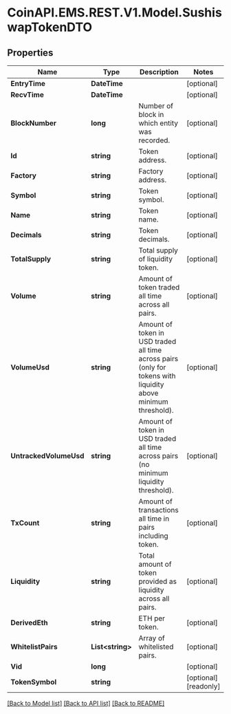 
# CoinAPI.EMS.REST.V1.Model.SushiswapTokenDTO

## Properties

Name | Type | Description | Notes
------------ | ------------- | ------------- | -------------
**EntryTime** | **DateTime** |  | [optional] 
**RecvTime** | **DateTime** |  | [optional] 
**BlockNumber** | **long** | Number of block in which entity was recorded. | [optional] 
**Id** | **string** | Token address. | [optional] 
**Factory** | **string** | Factory address. | [optional] 
**Symbol** | **string** | Token symbol. | [optional] 
**Name** | **string** | Token name. | [optional] 
**Decimals** | **string** | Token decimals. | [optional] 
**TotalSupply** | **string** | Total supply of liquidity token. | [optional] 
**Volume** | **string** | Amount of token traded all time across all pairs. | [optional] 
**VolumeUsd** | **string** | Amount of token in USD traded all time across pairs (only for tokens with liquidity above minimum threshold). | [optional] 
**UntrackedVolumeUsd** | **string** | Amount of token in USD traded all time across pairs (no minimum liquidity threshold). | [optional] 
**TxCount** | **string** | Amount of transactions all time in pairs including token. | [optional] 
**Liquidity** | **string** | Total amount of token provided as liquidity across all pairs. | [optional] 
**DerivedEth** | **string** | ETH per token. | [optional] 
**WhitelistPairs** | **List&lt;string&gt;** | Array of whitelisted pairs. | [optional] 
**Vid** | **long** |  | [optional] 
**TokenSymbol** | **string** |  | [optional] [readonly] 

[[Back to Model list]](../README.md#documentation-for-models)
[[Back to API list]](../README.md#documentation-for-api-endpoints)
[[Back to README]](../README.md)

